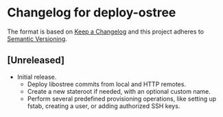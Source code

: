 # Changelog for deploy-ostree
The format is based on [Keep a Changelog](http://keepachangelog.com/en/1.0.0/)
and this project adheres to [Semantic Versioning](http://semver.org/spec/v2.0.0.html).

## [Unreleased]
* Initial release.
  - Deploy libostree commits from local and HTTP remotes.
  - Create a new stateroot if needed, with an optional custom name.
  - Perform several predefined provisioning operations, like setting up fstab,
    creating a user, or adding authorized SSH keys.
